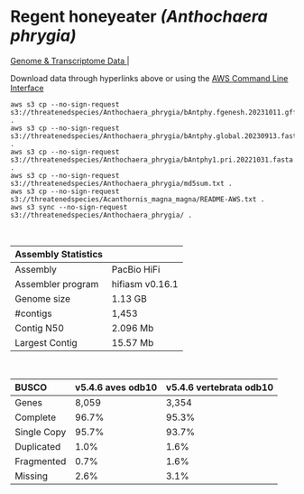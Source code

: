 # **Regent honeyeater** *(Anthochaera phrygia)* 

[Genome & Transcriptome Data ](https://threatenedspecies.s3.ap-southeast-2.amazonaws.com/index.html) | 

Download data through hyperlinks above or using the [AWS Command Line Interface](https://docs.aws.amazon.com/cli/latest/userguide/cli-chap-install.html)
  
```
aws s3 cp --no-sign-request s3://threatenedspecies/Anthochaera_phrygia/bAntphy.fgenesh.20231011.gff3 .
aws s3 cp --no-sign-request s3://threatenedspecies/Anthochaera_phrygia/bAntphy.global.20230913.fasta.gz .
aws s3 cp --no-sign-request s3://threatenedspecies/Anthochaera_phrygia/bAntphy1.pri.20221031.fasta.gz .
aws s3 cp --no-sign-request s3://threatenedspecies/Anthochaera_phrygia/md5sum.txt .
aws s3 cp --no-sign-request s3://threatenedspecies/Acanthornis_magna_magna/README-AWS.txt .
aws s3 sync --no-sign-request s3://threatenedspecies/Anthochaera_phrygia/ .
```

<br>

| Assembly Statistics |  |
|:--- | --- |
| Assembly    | PacBio HiFi |
| Assembler program |  hifiasm v0.16.1 |
| Genome size | 1.13 GB |
| #contigs | 1,453 |
| Contig N50 | 2.096 Mb |
| Largest Contig | 15.57 Mb |

<br>

| **BUSCO** | **v5.4.6 aves odb10** |  **v5.4.6 vertebrata odb10** |
|:--- | --- | --- |
| Genes    | 8,059 | 3,354|
| Complete    | 96.7% | 95.3% |
| Single Copy |  95.7% | 93.7% |
| Duplicated | 1.0% | 1.6% |
| Fragmented | 0.7% | 1.6% |
| Missing | 2.6% | 3.1% |


